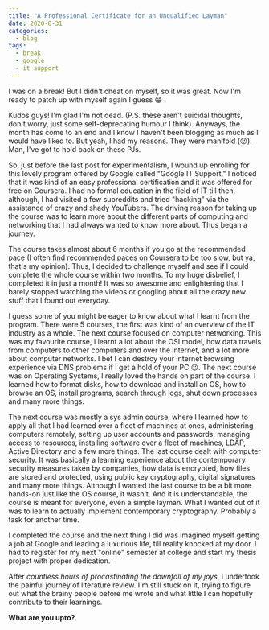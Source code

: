 ```yaml
---
title: "A Professional Certificate for an Unqualified Layman"
date: 2020-8-31
categories:
  - blog
tags:
  - break
  - google
  - it support
---
```


I was on a break! But I didn't cheat on myself, so it was great. Now I'm ready to patch up with myself again I guess :grin: .

Kudos guys! I'm glad I'm not dead. (P.S. these aren't suicidal thoughts, don't worry, just some self-deprecating humour I think). Anyways, the month has come to an end and I know I haven't been blogging as much as I would have liked to. But yeah, I had my reasons. They were manifold (:stuck_out_tongue_closed_eyes:). Man, I've got to hold back on these PJs.

So, just before the last post for experimentalism, I wound up enrolling for this lovely program offered by Google called "Google IT Support." I noticed that it was kind of an easy professional certification and it was offered for free on Coursera. I had no formal education in the field of IT till then, although, I had visited a few subreddits and tried "hacking" via the assistance of crazy and shady YouTubers. The driving reason for taking up the course was to learn more about the different parts of computing and networking that I had always wanted to know more about. Thus began a journey.

The course takes almost about 6 months if you go at the recommended pace (I often find recommended paces on Coursera to be too slow, but ya, that's my opinion). Thus, I decided to challenge myself and see if I could complete the whole course within two months. To my huge disbelief, I completed it in just a month! It was so awesome and enlightening that I barely stopped watching the videos or googling about all the crazy new stuff that I found out everyday.

I guess some of you might be eager to know about what I learnt from the program. There were 5 courses, the first was kind of an overview of the IT industry as a whole. The next course focused on computer networking. This was my favourite course, I learnt a lot about the OSI model, how data travels from computers to other computers and over the internet, and a lot more about computer networks. I bet I can destroy your internet browsing experience via DNS problems if I get a hold of your PC :wink:. The next course was on Operating Systems, I really loved the hands on part of the course. I learned how to format disks, how to download and install an OS, how to browse an OS, install programs, search through logs, shut down processes and many more things.

The next course was mostly a sys admin course, where I learned how to apply all that I had learned over a fleet of machines at ones, administering computers remotely, setting up user accounts and passwords, managing access to resources, installing software over a fleet of machines, LDAP, Active Directory and a few more things. The last course dealt with computer security. It was basically a learning experience about the contemporary security measures taken by companies, how data is encrypted, how files are stored and protected, using public key cryptography, digital signatures and many more things. Although I wanted the last course to be a bit more hands-on just like the OS course, it wasn't. And it is understandable, the course is meant for everyone, even a simple layman. What I wanted out of it was to learn to actually implement contemporary cryptography. Probably a task for another time.

I completed the course and the next thing I did was imagined myself getting a job at Google and leading a luxurious life, till reality knocked at my door. I had to register for my next "online" semester at college and start my thesis project with proper dedication.

After *countless hours of procastinating the downfall of my joys*, I undertook the painful journey of literature review. I'm still stuck on it, trying to figure out what the brainy people before me wrote and what little I can hopefully contribute to their learnings.

**What are you upto?**
